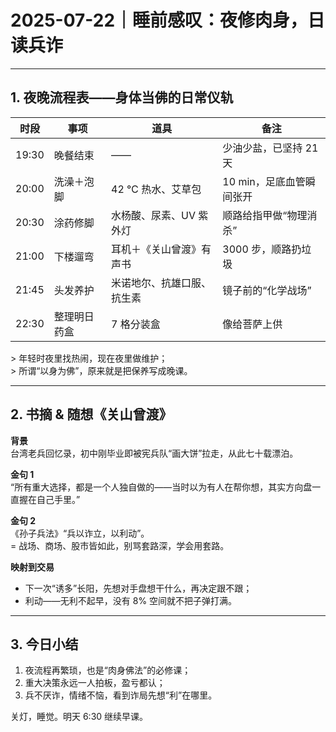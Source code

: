 # 2025-07-22｜睡前感叹：夜修肉身，日读兵诈

---

## 1. 夜晚流程表——身体当佛的日常仪轨
| 时段 | 事项 | 道具 | 备注 |
|---|---|---|---|
| 19:30 | 晚餐结束 | —— | 少油少盐，已坚持 21 天 |
| 20:00 | 洗澡＋泡脚 | 42 ℃ 热水、艾草包 | 10 min，足底血管瞬间张开 |
| 20:30 | 涂药修脚 | 水杨酸、尿素、UV 紫外灯 | 顺路给指甲做“物理消杀” |
| 21:00 | 下楼遛弯 | 耳机＋《关山曾渡》有声书 | 3000 步，顺路扔垃圾 |
| 21:45 | 头发养护 | 米诺地尔、抗雄口服、抗生素 | 镜子前的“化学战场” |
| 22:30 | 整理明日药盒 | 7 格分装盒 | 像给菩萨上供 |

&gt; 年轻时夜里找热闹，现在夜里做维护；  
&gt; 所谓“以身为佛”，原来就是把保养写成晚课。

---

## 2. 书摘 & 随想《关山曾渡》

**背景**  
台湾老兵回忆录，初中刚毕业即被宪兵队“画大饼”拉走，从此七十载漂泊。

**金句 1**  
“所有重大选择，都是一个人独自做的——当时以为有人在帮你想，其实方向盘一直握在自己手里。”

**金句 2**  
《孙子兵法》“兵以诈立，以利动”。  
= 战场、商场、股市皆如此，别骂套路深，学会用套路。

**映射到交易**  
- 下一次“诱多”长阳，先想对手盘想干什么，再决定跟不跟；  
- 利动——无利不起早，没有 8% 空间就不把子弹打满。

---

## 3. 今日小结
1. 夜流程再繁琐，也是“肉身佛法”的必修课；  
2. 重大决策永远一人拍板，盈亏都认；  
3. 兵不厌诈，情绪不恼，看到诈局先想“利”在哪里。

关灯，睡觉。明天 6:30 继续早课。